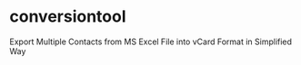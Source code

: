 conversiontool
==============

Export Multiple Contacts from MS Excel File into vCard Format in Simplified Way
